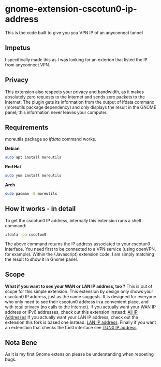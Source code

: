 # gnome-extension-cscotun0-ip-address
This is the code built to give you you VPN IP of an anyconnect tunnel

## Impetus
I specifically made this as I was looking for an exterion that listed the IP from anyconnect VPN.

## Privacy
This extension also respects your privacy and bandwidth, as it makes absolutely zero requests to the Internet and sends zero packets to the Internet. The plugin gets its information from the output of ifdata command (moreutils package dependency) and only displays the result in the GNOME panel; this information never leaves your computer.

## Requirements
moreutils package so *ifdata* command works.

**Debian**
```sh
sudo apt install moreutils
```

**Red Hat**
```sh
sudo yum install moreutils
```

**Arch**
```sh
sudo pacman -S moreutils
```

## How it works - in detail
To get the cscotun0 IP address, internally this extension runs a shell command:
```sh
ifdata -pa cscotun0
```
The above command returns the IP address associated to your cscotun0 interface. You need first to be connected to a VPN service (using openVPN, for example).
Within the (Javascript) extension code, I am simply matching the result to show it in Gnome panel.

## Scope
**What if you want to see your WAN or LAN IP address, too ?** This is out of scope for this simple extension. This extension by design only shows your cscotun0 IP address, just as the name suggests. It is designed for everyone who only need to see their cscotun0 address in a convenient place, and with total privacy (no calls to the Internet).
If you actually want your WAN IP address or IPv6 addresses, check out this extension instead: [All IP Addresses](https://extensions.gnome.org/extension/3994/all-ip-addresses/)
If you actually want your LAN IP address, check out the extension this fork is based one instead: [LAN IP address](https://extensions.gnome.org/extension/1762/lan-ip-address/). Finally if you want an extenstion that checks the tun0 interface see [TUN0 IP address](https://github.com/AdamantisSpinae/gnome-extension-tun0-ip-address)

## Nota Bene
As it is my first Gnome extension please be understanding when repoeting bugs.

